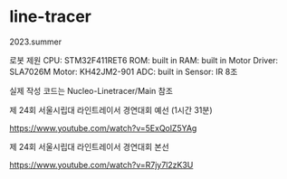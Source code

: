 # line-tracer
2023.summer


로봇 제원
CPU: STM32F411RET6
ROM: built in
RAM: built in
Motor Driver: SLA7026M
Motor: KH42JM2-901
ADC: built in
Sensor: IR 8조


실제 작성 코드는 Nucleo-Linetracer/Main 참조


제 24회 서울시립대 라인트레이서 경연대회 예선 (1시간 31분)

https://www.youtube.com/watch?v=5ExQolZ5YAg


제 24회 서울시립대 라인트레이서 경연대회 본선 

https://www.youtube.com/watch?v=R7jy7l2zK3U

